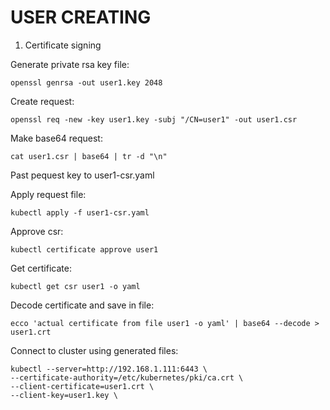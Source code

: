 # USER CREATING 

1. Certificate signing

Generate private rsa key file:

    openssl genrsa -out user1.key 2048

Create request:

    openssl req -new -key user1.key -subj "/CN=user1" -out user1.csr 

Make base64 request:

    cat user1.csr | base64 | tr -d "\n"

Past pequest key to user1-csr.yaml

Apply request file:

    kubectl apply -f user1-csr.yaml

Approve csr:

    kubectl certificate approve user1

Get certificate:

    kubectl get csr user1 -o yaml

Decode certificate and save in file:

    ecco 'actual certificate from file user1 -o yaml' | base64 --decode > user1.crt

Connect to cluster using generated files:

    kubectl --server=http://192.168.1.111:6443 \
    --certificate-authority=/etc/kubernetes/pki/ca.crt \
    --client-certificate=user1.crt \
    --client-key=user1.key \
